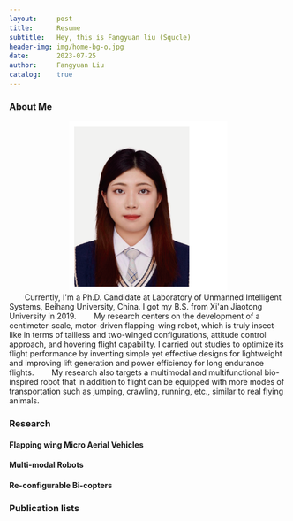 ```yaml
---
layout:     post
title:      Resume
subtitle:   Hey, this is Fangyuan liu (Squcle)
header-img: img/home-bg-o.jpg
date:       2023-07-25
author:     Fangyuan Liu
catalog:    true
---
```


### About Me
<div align="center">
<img src="/img/photo.png" style="zoom:30%"/>
</div>
&ensp;&ensp;&ensp;&ensp;Currently, I'm a Ph.D. Candidate at Laboratory of Unmanned Intelligent Systems, Beihang University, China. I got my B.S. from Xi'an Jiaotong University in 2019.  
&ensp;&ensp;&ensp;&ensp;My research centers on the development of a centimeter-scale, motor-driven flapping-wing robot, which is truly insect-like in terms of tailless and two-winged configurations, attitude control approach, and hovering flight capability. I carried out studies to optimize its flight performance by inventing simple yet effective designs for lightweight and improving lift generation and power efficiency for long endurance flights.  
&ensp;&ensp;&ensp;&ensp;My research also targets a multimodal and multifunctional bio-inspired robot that in addition to flight can be equipped with more modes of transportation such as jumping, crawling, running, etc., similar to real flying animals.  

### Research
#### Flapping wing Micro Aerial Vehicles

#### Multi-modal Robots

#### Re-configurable Bi-copters

### Publication lists

